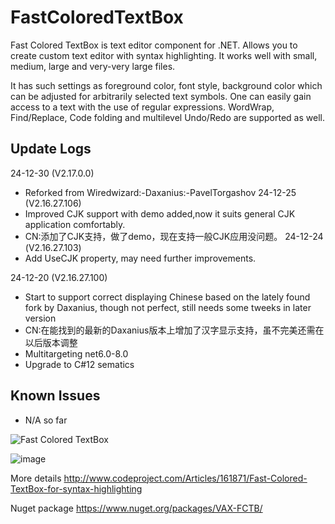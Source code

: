 FastColoredTextBox
==================

Fast Colored TextBox is text editor component for .NET.
Allows you to create custom text editor with syntax highlighting.
It works well with small, medium, large and very-very large files.

It has such settings as foreground color, font style, background color which can be adjusted for arbitrarily selected text symbols. One can easily gain access to a text with the use of regular expressions. WordWrap, Find/Replace, Code folding and multilevel Undo/Redo are supported as well. 

## Update Logs   
24-12-30 (V2.17.0.0)
- Reforked from Wiredwizard:-Daxanius:-PavelTorgashov
24-12-25 (V2.16.27.106)
- Improved CJK support with demo added,now it suits general CJK application comfortably.
- CN:添加了CJK支持，做了demo，现在支持一般CJK应用没问题。
24-12-24 (V2.16.27.103)
- Add UseCJK property, may need further improvements.

24-12-20 (V2.16.27.100)
- Start to support correct displaying Chinese based on the lately found fork by Daxanius, though not perfect, still needs some tweeks in later version
- CN:在能找到的最新的Daxanius版本上增加了汉字显示支持，虽不完美还需在以后版本调整
- Multitargeting net6.0-8.0
- Upgrade to C#12 sematics


## Known Issues
- N/A so far

![Fast Colored TextBox](http://www.codeproject.com/KB/edit/FastColoredTextBox_/fastcoloredtextbox2.png)

![image](https://github.com/user-attachments/assets/45d80c00-62d4-4782-bc65-6c5cc13e9710)


More details http://www.codeproject.com/Articles/161871/Fast-Colored-TextBox-for-syntax-highlighting

Nuget package https://www.nuget.org/packages/VAX-FCTB/
